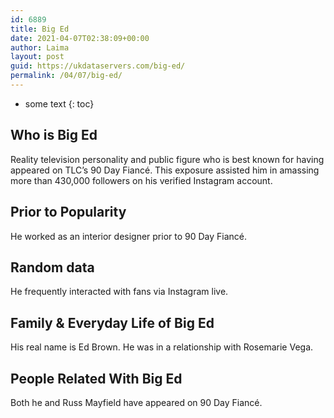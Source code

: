```yaml
---
id: 6889
title: Big Ed
date: 2021-04-07T02:38:09+00:00
author: Laima
layout: post
guid: https://ukdataservers.com/big-ed/
permalink: /04/07/big-ed/
---
```


* some text
{: toc}


## Who is Big Ed
                  
                  
                  
Reality television personality and public figure who is best known for having appeared on TLC&#8217;s 90 Day Fiancé. This exposure assisted him in amassing more than 430,000 followers on his verified Instagram account. 
                  
              
            
              
            
                
                
                
## Prior to Popularity
                  
                  
                  
He worked as an interior designer prior to 90 Day Fiancé. 
                  
              
            
              
            
                
                
                
## Random data
                  
                  
                  
He frequently interacted with fans via Instagram live. 
                  
              
            
              
            
                
                
                
## Family & Everyday Life of Big Ed
                  
                  
                  
His real name is Ed Brown. He was in a relationship with Rosemarie Vega. 
                  
              
            
              
            
                
                
                
## People Related With Big Ed
                  
                  
                  
Both he and Russ Mayfield have appeared on 90 Day Fiancé.  
                  
              
            
              
            
                
              
            
              
              
            
            
              
            
          
          
          